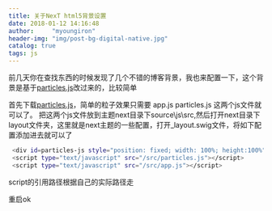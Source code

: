 ```yaml
---
title: 关于NexT html5背景设置
date: 2018-01-12 14:16:48
author:     "myoungiron"
header-img: "img/post-bg-digital-native.jpg"
catalog: true
tags: js
---
```

前几天你在查找东西的时候发现了几个不错的博客背景，我也来配置一下，这个背景是基于[particles.js](http://codepen.io/VincentGarreau/pen/pnlso)改过来的，比较简单

<!-- more -->
首先下载[particles.js](http://codepen.io/VincentGarreau/pen/pnlso)，简单的粒子效果只需要 app.js particles.js 这两个js文件就可以了。
把这两个js文件放到主题next目录下source\js\src,然后打开next目录下layout文件夹，这里就是next主题的一些配置，打开_layout.swig文件，将如下配置添加进去就可以了
``` bash
 <div id=particles-js style="position: fixed; width: 100%; height:100%"></div>
 <script type="text/javascript" src="/src/particles.js"></script>
 <script type="text/javascript" src="/src/app.js"></script>
```
script的引用路径根据自己的实际路径走

重启ok
